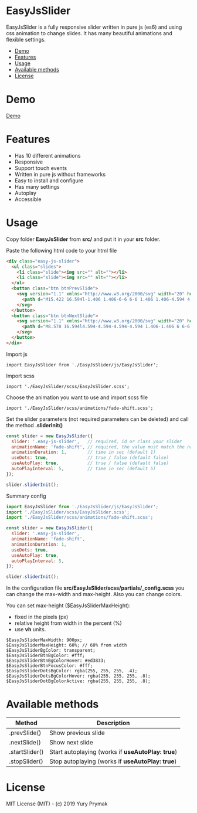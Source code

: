 # EasyJsSlider

EasyJsSlider is a fully responsive slider written in pure js (es6) and using css animation to change slides. It has many beautiful animations and flexible settings.

- [Demo](#demo)
- [Features](#features)
- [Usage](#usage)
- [Available methods](#available-methods)
- [License](#license)

# Demo
[Demo](https://yuryprymak.github.io/demos/EasyJsSlider/)

# Features

- Has 10 different animations
- Responsive
- Support touch events
- Written in pure js without frameworks
- Easy to install and configure
- Has many settings
- Autoplay
- Accessible

# Usage

Copy folder **EasyJsSlider** from **src/** and put it in your **src** folder.

Paste the following html code to your html file

```html
<div class="easy-js-slider">
  <ul class="slides">
    <li class="slide"><img src="" alt=""></li>
    <li class="slide"><img src="" alt=""></li>
  </ul>
  <button class="btn btnPrevSlide">
    <svg version="1.1" xmlns="http://www.w3.org/2000/svg" width="20" height="30" viewBox="6 3 12 17">
      <path d="M15.422 16.594l-1.406 1.406-6-6 6-6 1.406 1.406-4.594 4.594z"></path>
    </svg>
  </button>
  <button class="btn btnNextSlide">
    <svg version="1.1" xmlns="http://www.w3.org/2000/svg" width="20" height="30" viewBox="6 3 12 17">
      <path d="M8.578 16.594l4.594-4.594-4.594-4.594 1.406-1.406 6 6-6 6z"></path>
    </svg> 
  </button>
</div>
```

Import js

`import EasyJsSlider from './EasyJsSlider/js/EasyJsSlider';`

Import scss

`import './EasyJsSlider/scss/EasyJsSlider.scss';`

Choose the animation you want to use and import scss file

`import './EasyJsSlider/scss/animations/fade-shift.scss';`

Set the slider parameters (not required parameters can be deleted) and call the method **.sliderInit()**

```js
const slider = new EasyJsSlider({
  slider: '.easy-js-slider',   // required, id or class your slider
  animationName: 'fade-shift', // required, the value must match the name of the scss file to be imported
  animationDuration: 1,        // time in sec (default 1)
  useDots: true,               // true / false (default false)
  useAutoPlay: true,           // true / false (default false)
  autoPlayInterval: 5,         // time in sec (default 5)
});

slider.sliderInit();
```

Summary config

```js
import EasyJsSlider from './EasyJsSlider/js/EasyJsSlider';
import './EasyJsSlider/scss/EasyJsSlider.scss';
import './EasyJsSlider/scss/animations/fade-shift.scss';

const slider = new EasyJsSlider({
  slider: '.easy-js-slider',
  animationName: 'fade-shift',
  animationDuration: 1,
  useDots: true,
  useAutoPlay: true,
  autoPlayInterval: 5,
});

slider.sliderInit();
```

In the configuration file **src/EasyJsSlider/scss/partials/_config.scss** you can change the max-width and max-height. Also you can change colors.

You can set max-height ($EasyJsSliderMaxHeight):
- fixed in the pixels (px)
- relative height from width in the percent (%)
- use **vh** units.

```
$EasyJsSliderMaxWidth: 900px;
$EasyJsSliderMaxHeight: 60%; // 60% from width
$EasyJsSliderBgColor: transparent;
$EasyJsSliderBtnBgColor: #fff;
$EasyJsSliderBtnBgColorHover: #ed3833;
$EasyJsSliderBtnFocusColor: #fff;
$EasyJsSliderDotsBgColor: rgba(255, 255, 255, .4);
$EasyJsSliderDotsBgColorHover: rgba(255, 255, 255, .8);
$EasyJsSliderDotBgColorActive: rgba(255, 255, 255, .8);
```

# Available methods

Method | Description
--- | ---
.prevSlide() | Show previous slide
.nextSlide() | Show next slide
.startSlider() | Start autoplaying (works if **useAutoPlay: true**)
.stopSlider() | Stop autoplaying (works if **useAutoPlay: true**)

# License

MIT License (MIT) - (c) 2019 Yury Prymak